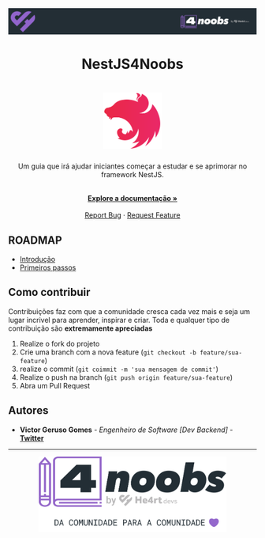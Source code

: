 <!--Header-->

<div align="center">
  <a href="https://github.com/he4rt/4noobs" target="_blank">
    <img src="src/images/header_4noobs.svg" />
  </a>
</div>

<!--Title-->

<h1 align="center">NestJS4Noobs</h1>

<h1 align="center">
  <img src="src/images/logo-small-gradient.76616405.svg" alt="nestjs" width="120" />
</h1>

<p align="center">
  Um guia que irá ajudar iniciantes começar a estudar e se aprimorar no framework NestJS.
</p>

<p align="center">
    <br />
    <a href="https://docs.nestjs.com/"><strong>Explore a documentação »</strong></a>
    <br />
    <br />
    <a href="https://github.com/vgeruso/nestjs4noobs/issues/new">Report Bug</a>
    ·
    <a href="https://github.com/vgeruso/nestjs4noobs/issues/new">Request Feature</a>
</p>

<!--Content-->

## ROADMAP

- [Introdução](/src/content/1-introducao.md)
- [Primeiros passos](/src/content/2-primeiros-passos.md)

## Como contribuir

Contribuições faz com que a comunidade cresca cada vez mais e seja um lugar incrivel para aprender, inspirar e criar. Toda e qualquer tipo de contribuição são **extremamente apreciadas**

1. Realize o fork do projeto
2. Crie uma branch com a nova feature (`git checkout -b feature/sua-feature`)
3. realize o commit (`git coimmit -m 'sua mensagem de commit'`)
4. Realize o push na branch (`git push origin feature/sua-feature`)
5. Abra um Pull Request

## Autores

- **Victor Geruso Gomes** - _Engenheiro de Software [Dev Backend]_ - **[Twitter](https://x.com/vgeruso)**
---

<!--Footer-->

<p align="center">
  <a href="https://github.com/he4rt/4noobs">
    <img src="src/images/footer_4noobs.svg" width="380"/>
  </a>
</p>
